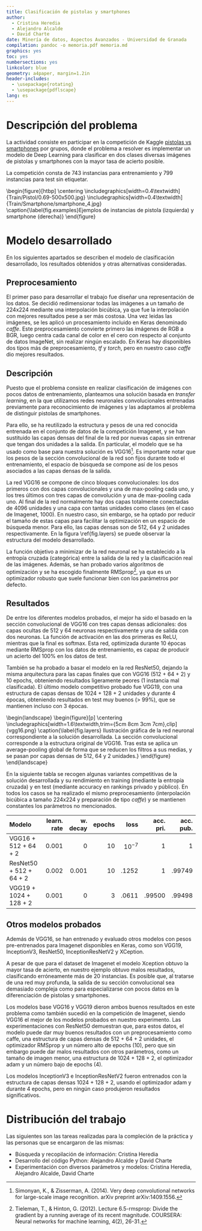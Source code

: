 ```yaml
---
title: Clasificación de pistolas y smartphones
author:
  - Cristina Heredia
  - Alejandro Alcalde
  - David Charte
date: Minería de datos, Aspectos Avanzados - Universidad de Granada
compilation: pandoc -o memoria.pdf memoria.md
graphics: yes
toc: yes
numbersections: yes
linkcolor: blue
geometry: a4paper, margin=1.2in
header-includes:
  - \usepackage{rotating}
  - \usepackage{pdflscape}
lang: es
---
```


# Descripción del problema

La actividad consiste en participar en la competición de Kaggle [pistolas vs smartphones](https://www.kaggle.com/c/pistolas-vs-smartphones-con-deep-learning/leaderboard) por grupos, donde el problema a resolver es implementar un modelo de Deep Learning para clasificar en dos clases diversas imágenes de pistolas y smartphones con la mayor tasa de acierto posible. 

La competición consta de 743 instancias para entrenamiento y 799 instancias para test sin etiquetar.


\begin{figure}[htbp]
\centering
\includegraphics[width=0.4\textwidth]{Train/Pistol/0.69-500x500.jpg}
\includegraphics[width=0.4\textwidth]{Train/Smartphone/smartphone_4.jpg}
\caption{\label{fig.examples}Ejemplos de instancias de pistola (izquierda) y smartphone (derecha)}
\end{figure}

# Modelo desarrollado

En los siguientes apartados se describen el modelo de clasificación desarrollado, los resultados obtenidos y otras alternativas consideradas.

## Preprocesamiento

El primer paso para desarrollar el trabajo fue diseñar una representación de los datos. Se decidió redimensionar todas las imágenes a un tamaño de 224x224 mediante una interpolación bicúbica, ya que fue la interpolación con mejores resultados pese a ser más costosa. Una vez leidas las imágenes, se les aplicó un procesamiento incluido en Keras denominado _caffe_. Este preprocesamiento convierte primero las imágenes de RGB a BGR, luego centra cada canal de color en el cero con respecto al conjunto de datos ImageNet, sin realizar ningún escalado. En Keras hay disponibles dos tipos más de preprocesamiento, _tf_ y _torch_, pero en nuestro caso _caffe_ dio mejores resultados.

## Descripción

Puesto que el problema consiste en realizar clasificación de imágenes con pocos datos de entrenamiento, planteamos una solución basada en *transfer learning*, en la que utilizamos redes neuronales convolucionales entrenadas previamente para reconocimiento de imágenes y las adaptamos al problema de distinguir pistolas de smartphones.

Para ello, se ha reutilizado la estructura y pesos de una red conocida entrenada en el conjunto de datos de la competición Imagenet, y se han sustituido las capas densas del final de la red por nuevas capas sin entrenar que tengan dos unidades a la salida. En particular, el modelo que se ha usado como base para nuestra solución es VGG16[^vgg16]. Es importante notar que los pesos de la sección convolucional de la red son fijos durante todo el entrenamiento, el espacio de búsqueda se compone así de los pesos asociados a las capas densas de la salida.

La red VGG16 se compone de cinco bloques convolucionales: los dos primeros con dos capas convolucionales y una de max-pooling cada uno, y los tres últimos con tres capas de convolución y una de max-pooling cada uno. Al final de la red normalmente hay dos capas totalmente conectadas de 4096 unidades y una capa con tantas unidades como clases (en el caso de Imagenet, 1000). En nuestro caso, sin embargo, se ha optado por reducir el tamaño de estas capas para facilitar la optimización en un espacio de búsqueda menor. Para ello, las capas densas son de 512, 64 y 2 unidades respectivamente. En la figura \ref{fig.layers} se puede observar la estructura del modelo desarrollado.

La función objetivo a minimizar de la red neuronal se ha establecido a la entropía cruzada (categórica) entre la salida de la red y la clasificación real de las imágenes. Además, se han probado varios algoritmos de optimización y se ha escogido finalmente RMSprop[^rmsprop], ya que es un optimizador robusto que suele funcionar bien con los parámetros por defecto.


[^vgg16]: Simonyan, K., & Zisserman, A. (2014). Very deep convolutional networks for large-scale image recognition. arXiv preprint arXiv:1409.1556.

[^rmsprop]: Tieleman, T., & Hinton, G. (2012). Lecture 6.5-rmsprop: Divide the gradient by a running average of its recent magnitude. COURSERA: Neural networks for machine learning, 4(2), 26-31.

## Resultados

De entre los diferentes modelos probados, el mejor ha sido el basado en la sección convolucional de VGG16 con tres capas densas adicionales: dos capas ocultas de 512 y 64 neuronas respectivamente y una de salida con dos neuronas. La función de activación en las dos primeras es ReLU, mientras que la final es softmax. Esta red, optimizada durante 10 épocas mediante RMSprop con los datos de entrenamiento, es capaz de producir un acierto del 100% en los datos de test.

También se ha probado a basar el modelo en la red ResNet50, dejando la misma arquitectura para las capas finales que con VGG16 (512 + 64 + 2) y 10 epochs, obteniendo resultados ligeramente peores (1 instancia mal clasificada). El último modelo competitivo probado fue VGG19, con una estructura de capas densas de 1024 + 128 + 2 unidades y durante 4 épocas, obteniendo resultados en test muy buenos (> 99%), que se mantienen incluso con 3 épocas.

\begin{landscape}
\begin{figure}[p]
\centering
\includegraphics[width=1.6\textwidth,trim={5cm 8cm 3cm 7cm},clip]{vgg16.png}
\caption{\label{fig.layers} Ilustración gráfica de la red neuronal correspondiente a la solución desarrollada. La sección convolucional corresponde a la estructura original de VGG16. Tras esta se aplica un average-pooling global de forma que se reducen los filtros a sus medias, y se pasan por capas densas de 512, 64 y 2 unidades.}
\end{figure}
\end{landscape}

En la siguiente tabla se recogen algunas variantes competitivas de la solución desarrollada y su rendimiento en training (mediante la entropía cruzada) y en test (mediante accuracy en rankings privado y público). En todos los casos se ha realizado el mismo preprocesamiento (interpolación bicúbica a tamaño 224x224 y preparación de tipo *caffe*) y se mantienen constantes los parámetros no mencionados.

| Modelo            | learn. rate   | w. decay | epochs | loss      |   acc. pri.  |   acc. pub.  |
|:------------------|-----:|------:|-------:|----------:|-------:|-------:|
| VGG16 + 512 + 64 + 2   | 0.001 | 0     | 10     | $10^{-7}$ |    1   |    1   |
| ResNet50 + 512 + 64 + 2 | 0.002 | 0.001  | 10     | .1252     |    1   | .99749 |
| VGG19 + 1024 + 128 + 2 | 0.001 | 0  | 3      | .0611     | .99500 | .99498 |

## Otros modelos probados

Además de VGG16, se han entrenado y evaluado otros modelos con pesos pre-entrenados para Imagenet disponibles en Keras, como son
VGG19, InceptionV3, ResNet50, InceptionResNetV2 y XCeption.

A pesar de que para el dataset de Imagenet el modelo Xception obtuvo la mayor tasa de acierto, en nuestro ejemplo obtuvo malos resultados, clasificando erróneamente más de 20 instancias. Es posible que, al tratarse de una red muy profunda, la salida de su sección convolucional sea demasiado compleja como para especializarse con pocos datos en la diferenciación de pistolas y smartphones.<!--Esto puede deberse a que en este trabajo no se han configurado 22,910,480 parámetros ni se ha llevado el modelo Xception a un nivel de profundidad de 126, como se hizo para Imagenet, maximizando el rendimiento del clasificador. -->

Los modelos base VGG16 y VGG19 dieron ambos buenos resultados en este problema como también sucedió en la competición de Imagenet, siendo VGG16 el mejor de los modelos probados en nuestro experimento. <!--Ambos modelos cuentan con que no necesitan de un nivel de profundidad muy elevado para dar buenos resultados.--> Las experimentaciones con ResNet50 demuestran que, para estos datos, el modelo puede dar muy buenos resultados con un preprocesamiento como caffe, una estructura de capas densas de 512 + 64 + 2 unidades, el optimizador RMSprop y un número alto de epochs (10), pero que sin embargo puede dar malos resultados con otros parámetros, como un tamaño de imagen menor, una estructura de 1024 + 128 + 2, el optimizador adam y un número bajo de epochs (4).

Los modelos InceptionV3 e InceptionResNetV2 fueron entrenados con la estructura de capas densas 1024 + 128 + 2, usando el optimizador adam y durante 4 epochs, pero en ningún caso produjeron resultados significativos.
 
# Distribución del trabajo

Las siguientes son las tareas realizadas para la compleción de la práctica y las personas que se encargaron de las mismas:

- Búsqueda y recopilación de información: Cristina Heredia
- Desarrollo del código Python: Alejandro Alcalde y David Charte
- Experimentación con diversos parámetros y modelos: Cristina Heredia, Alejandro Alcalde, David Charte
